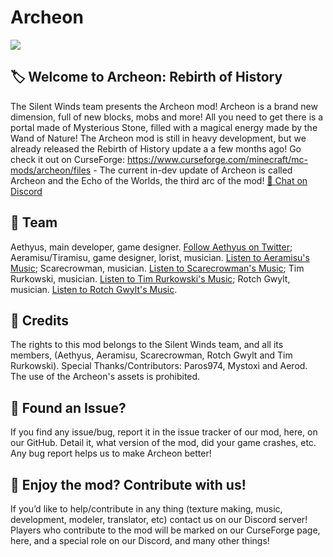 # Archeon
![](https://media.discordapp.net/attachments/938106904129986590/1116017304086511626/image.png?width=1663&height=935)

## 🏷️ Welcome to Archeon: Rebirth of History

The Silent Winds team presents the Archeon mod! Archeon is a brand new dimension, full of new blocks, mobs and more! All you need to get there is a portal made of Mysterious Stone, filled with a magical energy made by the Wand of Nature! The Archeon mod is still in heavy development, but we already released the Rebirth of History update a a few months ago! Go check it out on CurseForge: https://www.curseforge.com/minecraft/mc-mods/archeon/files - The current in-dev update of Archeon is called Archeon and the Echo of the Worlds, the third arc of the mod!
<a class="github-button" href="https://discord.gg/hhGPj8sMzT
" data-icon="octicon-comment-discussion" aria-label="Chat on Discord"> 💬 Chat on Discord</a>

## 🧱 Team

Aethyus, main developer, game designer.
<a class="github-button" href="https://twitter.com/ArcheonAethyus
" data-icon="octicon-comment-discussion" aria-label="Follow Aethyus on Twitter"> Follow Aethyus on Twitter</a>;
Aeramisu/Tiramisu, game designer, lorist, musician.
<a class="github-button" href="https://soundcloud.com/aeramisu
" data-icon="octicon-comment-discussion" aria-label="Listen to Aeramisu's Music"> Listen to Aeramisu's Music</a>;
Scarecrowman, musician.
<a class="github-button" href="https://soundcloud.com/scarecr0wman
" data-icon="octicon-comment-discussion" aria-label="Listen to Scarecrowman's Music"> Listen to Scarecrowman's Music</a>;
Tim Rurkowski, musician.
<a class="github-button" href="https://timrurkowski.bandcamp.com/ 
" data-icon="octicon-comment-discussion" aria-label="Listen to Tim Rurkowski's Music"> Listen to Tim Rurkowski's Music</a>;
Rotch Gwylt, musician.
<a class="github-button" href="https://soundcloud.com/rotch-gwylt 
" data-icon="octicon-comment-discussion" aria-label="Listen to Rotch Gwylt's Music"> Listen to Rotch Gwylt's Music</a>.
 
## 📜 Credits

The rights to this mod belongs to the Silent Winds team, and all its members, (Aethyus, Aeramisu, Scarecrowman, Rotch Gwylt and Tim Rurkowski).
Special Thanks/Contributors: Paros974, Mystoxi and Aerod. The use of the Archeon's assets is prohibited. 

## 💎 Found an Issue?

If you find any issue/bug, report it in the issue tracker of our mod, here, on our GitHub. Detail it, what version of the mod, did your game crashes, etc. Any bug report helps us to make Archeon better!

## 💖 Enjoy the mod? Contribute with us!

If you’d like to help/contribute in any thing (texture making, music, development, modeler, translator, etc) contact us on our Discord server! Players who contribute to the mod will be marked on our CurseForge page, here, and a special role on our Discord, and many other things! 
